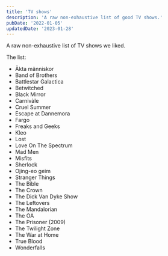 ```yaml
---
title: 'TV shows'
description: 'A raw non-exhaustive list of good TV shows.'
pubDate: '2022-01-05'
updatedDate: '2023-01-28'
---
```


A raw non-exhaustive list of TV shows we liked.

The list:

- Äkta människor
- Band of Brothers
- Battlestar Galactica
- Betwitched
- Black Mirror
- Carnivàle
- Cruel Summer
- Escape at Dannemora
- Fargo
- Freaks and Geeks
- Kleo
- Lost
- Love On The Spectrum
- Mad Men
- Misfits
- Sherlock
- Ojing-eo geim
- Stranger Things
- The Bible
- The Crown
- The Dick Van Dyke Show
- The Leftovers
- The Mandalorian
- The OA
- The Prisoner (2009)
- The Twilight Zone
- The War at Home
- True Blood
- Wonderfalls
